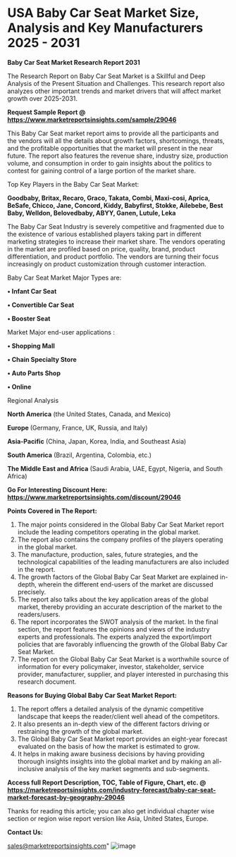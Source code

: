 # USA Baby Car Seat Market Size, Analysis and Key Manufacturers 2025 - 2031

<strong>Baby Car Seat Market Research Report 2031</strong>

The Research Report on Baby Car Seat Market is a Skillful and Deep Analysis of the Present Situation and Challenges. This research report also analyzes other important trends and market drivers that will affect market growth over 2025-2031.

<strong>Request Sample Report @ <a href=https://www.marketreportsinsights.com/sample/29046>https://www.marketreportsinsights.com/sample/29046</a></strong>

This Baby Car Seat market report aims to provide all the participants and the vendors will all the details about growth factors, shortcomings, threats, and the profitable opportunities that the market will present in the near future. The report also features the revenue share, industry size, production volume, and consumption in order to gain insights about the politics to contest for gaining control of a large portion of the market share.

Top Key Players in the Baby Car Seat Market:

<strong>Goodbaby, Britax, Recaro, Graco, Takata, Combi, Maxi-cosi, Aprica, BeSafe, Chicco, Jane, Concord, Kiddy, Babyfirst, Stokke, Ailebebe, Best Baby, Welldon, Belovedbaby, ABYY, Ganen, Lutule, Leka</strong>

The Baby Car Seat Industry is severely competitive and fragmented due to the existence of various established players taking part in different marketing strategies to increase their market share. The vendors operating in the market are profiled based on price, quality, brand, product differentiation, and product portfolio. The vendors are turning their focus increasingly on product customization through customer interaction.

Baby Car Seat Market Major Types are:

<strong>• Infant Car Seat

• Convertible Car Seat

• Booster Seat</strong>

Market Major end-user applications :

<strong>• Shopping Mall

• Chain Specialty Store

• Auto Parts Shop

• Online</strong>

Regional Analysis

</u><strong><b>North America</b></strong> (the United States, Canada, and Mexico)

<strong><b>Europe </b></strong>(Germany, France, UK, Russia, and Italy)

<strong><b>Asia-Pacific</b></strong> (China, Japan, Korea, India, and Southeast Asia)

<strong><b>South America</b></strong> (Brazil, Argentina, Colombia, etc.)

<strong><b>The Middle East and Africa</b></strong> (Saudi Arabia, UAE, Egypt, Nigeria, and South Africa)

<strong>Go For Interesting Discount Here: <a href=https://www.marketreportsinsights.com/discount/29046>https://www.marketreportsinsights.com/discount/29046</a></strong>

<strong>Points Covered in The Report:</strong>
<ol>
  <li>The major points considered in the Global Baby Car Seat Market report include the leading competitors operating in the global market.</li>
  <li>The report also contains the company profiles of the players operating in the global market.</li>
  <li>The manufacture, production, sales, future strategies, and the technological capabilities of the leading manufacturers are also included in the report.</li>
  <li>The growth factors of the Global Baby Car Seat Market are explained in-depth, wherein the different end-users of the market are discussed precisely.</li>
  <li>The report also talks about the key application areas of the global market, thereby providing an accurate description of the market to the readers/users.</li>
  <li>The report incorporates the SWOT analysis of the market. In the final section, the report features the opinions and views of the industry experts and professionals. The experts analyzed the export/import policies that are favorably influencing the growth of the Global Baby Car Seat Market.</li>
  <li>The report on the Global Baby Car Seat Market is a worthwhile source of information for every policymaker, investor, stakeholder, service provider, manufacturer, supplier, and player interested in purchasing this research document.</li>
</ol>
<strong>Reasons for Buying Global Baby Car Seat Market Report:</strong>

<ol>
  <li>The report offers a detailed analysis of the dynamic competitive landscape that keeps the reader/client well ahead of the competitors.</li>
  <li>It also presents an in-depth view of the different factors driving or restraining the growth of the global market.</li>
  <li>The Global Baby Car Seat Market report provides an eight-year forecast evaluated on the basis of how the market is estimated to grow.</li>
  <li>It helps in making aware business decisions by having providing thorough insights insights into the global market and by making an all-inclusive analysis of the key market segments and sub-segments.</li>
</ol>
<strong>Access full Report Description, TOC, Table of Figure, Chart, etc. @ <a href=https://marketreportsinsights.com/industry-forecast/baby-car-seat-market-forecast-by-geography-29046>https://marketreportsinsights.com/industry-forecast/baby-car-seat-market-forecast-by-geography-29046</a></strong>


Thanks for reading this article; you can also get individual chapter wise section or region wise report version like Asia, United States, Europe.

<strong>Contact Us:</strong>

sales@marketreportsinsights.com"
![image](https://github.com/user-attachments/assets/7b20a0d6-55fb-4d18-9cd0-e94f6228e13c)
